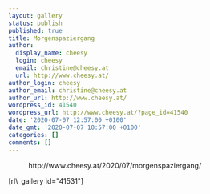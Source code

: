 ```yaml
---
layout: gallery
status: publish
published: true
title: Morgenspaziergang
author:
  display_name: cheesy
  login: cheesy
  email: christine@cheesy.at
  url: http://www.cheesy.at/
author_login: cheesy
author_email: christine@cheesy.at
author_url: http://www.cheesy.at/
wordpress_id: 41540
wordpress_url: http://www.cheesy.at/?page_id=41540
date: '2020-07-07 12:57:00 +0100'
date_gmt: '2020-07-07 10:57:00 +0100'
categories: []
comments: []
---
```

<!-- wp:core-embed/wordpress {"url":"http://www.cheesy.at/2020/07/morgenspaziergang/","type":"rich","providerNameSlug":"cheesy-at","className":""} -->
<figure class="wp-block-embed-wordpress wp-block-embed is-type-rich is-provider-cheesy-at">
<div class="wp-block-embed__wrapper">
http://www.cheesy.at/2020/07/morgenspaziergang/
</div>
</figure>
<!-- /wp:core-embed/wordpress -->
<!-- wp:paragraph -->
[rl\_gallery id="41531"]
<!-- /wp:paragraph -->
